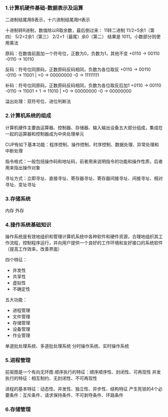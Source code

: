 ### 1.计算机硬件基础-数据表示及运算
二进制结尾用B表示，十六进制结尾用H表示

十进制转R进制，数值除以R取余数，最后倒过来： 11转二进制 11/2=5余1（第四） 5/2=2余1（第三） 2/2=1（最尾）余0（第二） 结果是 1011。小数部分则使用乘法

原码：在数值前面加一个符号位，正数为0，负数为1，其他不变
+0110 -> 00110  -0110 -> 10110

反码：符号位同原码，正数原码反码相同，负数为各位取反
+0110 -> 00110  -0110 -> 11001 | +0 -> 00000000  -0 -> 11111111

补码：符号位同原码，正数原码反码相同，负数为各位取反后加1
+0110 -> 00110  -0110 -> 11001 + 1 -> 11010  | +0 -> 00000000  -0 -> 00000000

溢出处理：双符号位、进位判断法

### 2.计算机系统的组成

计算机硬件主要由运算器、控制器、存储器、输入输出设备五大部分组成，集成在一起的运算器和控制器成为中央处理单元

CUP有如下基本功能：程序控制、操作控制、时序控制、数据处理、异常处理和中断处理

指令格式：一般包括操作码和地址码，前者用来说明指令的功能和操作性质，后者用来指出操作对象

寻址方式：立即寻址、直接寻址、寄存器寻址、寄存器间接寻址、间接寻址、相对寻址、变址寻址 

### 3.存储系统
内存 外存

### 4.操作系统基础知识
操作系统是有效地组织和管理计算机系统中各种软件和硬件资源，合理地组织其工作流程，控制程序运行，并向用户提供一个良好的工作环境和友好接口的系统软件（提高工作效率，改善界面）

四个特征：

- 并发性
- 共享性
- 虚拟性
- 不确定性

五大功能：
- 进程管理
- 文件管理
- 存储管理
- 设备管理
- 作业管理

单道批处理系统、多道批处理系统
分时操作系统、实时操作系统

### 5.进程管理
前驱图是一个有向无环图
顺序执行的特征：顺序顺序性、封闭性、可再现性
并发执行的特征：相互制约、无封闭性、不可再现性

进程的基本特征：动态性、并发性、独立性、异步性、结构特征
产生死锁的4个必要条件：互斥条件、请求保持条件、不可剥夺条件、环路条件

### 6.存储管理

